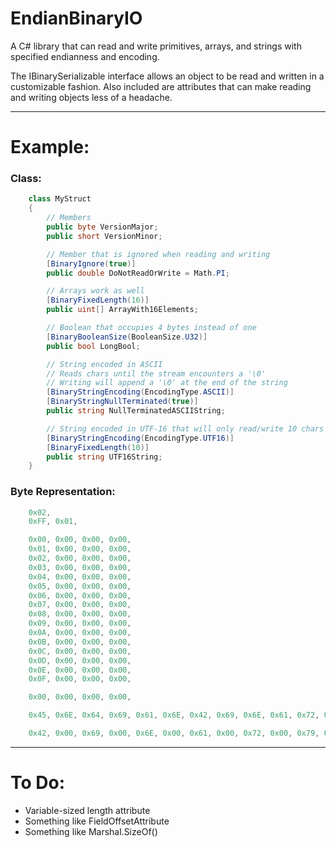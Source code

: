 # EndianBinaryIO

A C# library that can read and write primitives, arrays, and strings with specified endianness and encoding.

The IBinarySerializable interface allows an object to be read and written in a customizable fashion.
Also included are attributes that can make reading and writing objects less of a headache.

----
# Example:
### Class:
```cs
    class MyStruct
    {
        // Members
        public byte VersionMajor;
        public short VersionMinor;

        // Member that is ignored when reading and writing
        [BinaryIgnore(true)]
        public double DoNotReadOrWrite = Math.PI;

        // Arrays work as well
        [BinaryFixedLength(16)]
        public uint[] ArrayWith16Elements;

        // Boolean that occupies 4 bytes instead of one
        [BinaryBooleanSize(BooleanSize.U32)]
        public bool LongBool;

        // String encoded in ASCII
        // Reads chars until the stream encounters a '\0'
        // Writing will append a '\0' at the end of the string
        [BinaryStringEncoding(EncodingType.ASCII)]
        [BinaryStringNullTerminated(true)]
        public string NullTerminatedASCIIString;

        // String encoded in UTF-16 that will only read/write 10 chars
        [BinaryStringEncoding(EncodingType.UTF16)]
        [BinaryFixedLength(10)]
        public string UTF16String;
    }
```
### Byte Representation:
```cs
    0x02,
    0xFF, 0x01,

    0x00, 0x00, 0x00, 0x00,
    0x01, 0x00, 0x00, 0x00,
    0x02, 0x00, 0x00, 0x00,
    0x03, 0x00, 0x00, 0x00,
    0x04, 0x00, 0x00, 0x00,
    0x05, 0x00, 0x00, 0x00,
    0x06, 0x00, 0x00, 0x00,
    0x07, 0x00, 0x00, 0x00,
    0x08, 0x00, 0x00, 0x00,
    0x09, 0x00, 0x00, 0x00,
    0x0A, 0x00, 0x00, 0x00,
    0x0B, 0x00, 0x00, 0x00,
    0x0C, 0x00, 0x00, 0x00,
    0x0D, 0x00, 0x00, 0x00,
    0x0E, 0x00, 0x00, 0x00,
    0x0F, 0x00, 0x00, 0x00,

    0x00, 0x00, 0x00, 0x00,

    0x45, 0x6E, 0x64, 0x69, 0x61, 0x6E, 0x42, 0x69, 0x6E, 0x61, 0x72, 0x79, 0x49, 0x4F, 0x00,

    0x42, 0x00, 0x69, 0x00, 0x6E, 0x00, 0x61, 0x00, 0x72, 0x00, 0x79, 0x00, 0x00, 0x00, 0x00, 0x00, 0x00, 0x00, 0x00, 0x00,
```

----
# To Do:
* Variable-sized length attribute
* Something like FieldOffsetAttribute
* Something like Marshal.SizeOf()